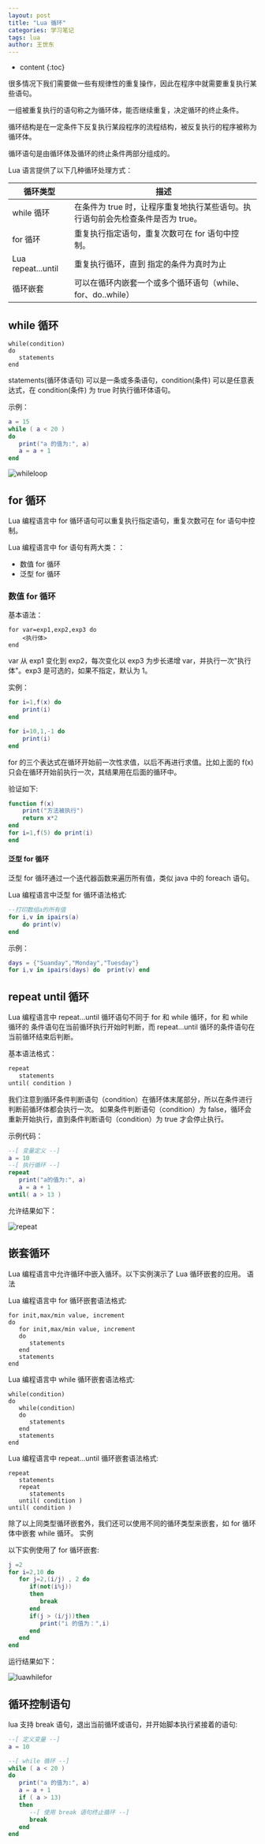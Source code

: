```yaml
---
layout: post
title: "Lua 循环"
categories: 学习笔记
tags: lua
author: 王世东
---
```


* content
{:toc}


很多情况下我们需要做一些有规律性的重复操作，因此在程序中就需要重复执行某些语句。

一组被重复执行的语句称之为循环体，能否继续重复，决定循环的终止条件。

循环结构是在一定条件下反复执行某段程序的流程结构，被反复执行的程序被称为循环体。

循环语句是由循环体及循环的终止条件两部分组成的。

Lua 语言提供了以下几种循环处理方式：

| 循环类型           | 描述                                                                            |
| ------------------ | ------------------------------------------------------------------------------- |
| while 循环         | 在条件为 true 时，让程序重复地执行某些语句。执行语句前会先检查条件是否为 true。 |
| for 循环           | 重复执行指定语句，重复次数可在 for 语句中控制。                                 |
| Lua repeat...until | 重复执行循环，直到 指定的条件为真时为止                                         |
| 循环嵌套           | 可以在循环内嵌套一个或多个循环语句（while、for、do..while）                     |

## while 循环

```
while(condition)
do
   statements
end
```

statements(循环体语句) 可以是一条或多条语句，condition(条件) 可以是任意表达式，在 condition(条件) 为 true 时执行循环体语句。

示例：

```lua
a = 15
while ( a < 20 )
do
   print("a 的值为:", a)
   a = a + 1
end
```

![whileloop](https://user-images.githubusercontent.com/13142418/57582840-49306600-74fc-11e9-82e9-9d75b35c7cb5.png)

## for 循环

Lua 编程语言中 for 循环语句可以重复执行指定语句，重复次数可在 for 语句中控制。

Lua 编程语言中 for 语句有两大类：：

- 数值 for 循环
- 泛型 for 循环

### 数值 for 循环

基本语法：

```log
for var=exp1,exp2,exp3 do
    <执行体>
end
```

var 从 exp1 变化到 exp2，每次变化以 exp3 为步长递增 var，并执行一次"执行体"。exp3 是可选的，如果不指定，默认为 1。

实例：

```lua
for i=1,f(x) do
    print(i)
end

for i=10,1,-1 do
    print(i)
end
```

for 的三个表达式在循环开始前一次性求值，以后不再进行求值。比如上面的 f(x)只会在循环开始前执行一次，其结果用在后面的循环中。

验证如下:

```lua
function f(x)
    print("方法被执行")
    return x*2
end
for i=1,f(5) do print(i)
end
```

#### 泛型 for 循环

泛型 for 循环通过一个迭代器函数来遍历所有值，类似 java 中的 foreach 语句。

Lua 编程语言中泛型 for 循环语法格式:

```lua
--打印数组a的所有值
for i,v in ipairs(a)
    do print(v)
end
```

示例：

```lua
days = {"Suanday","Monday","Tuesday"}
for i,v in ipairs(days) do  print(v) end
```

## repeat until 循环

Lua 编程语言中 repeat...until 循环语句不同于 for 和 while 循环，for 和 while 循环的
条件语句在当前循环执行开始时判断，而 repeat...until 循环的条件语句在当前循环结束后判断。

基本语法格式：

```txt
repeat
   statements
until( condition )
```

我们注意到循环条件判断语句（condition）在循环体末尾部分，所以在条件进行判断前循环体都会执行一次。
如果条件判断语句（condition）为 false，循环会重新开始执行，直到条件判断语句（condition）为 true 才会停止执行。

示例代码：

```lua
--[ 变量定义 --]
a = 10
--[ 执行循环 --]
repeat
   print("a的值为:", a)
   a = a + 1
until( a > 13 )
```

允许结果如下：

![repeat](https://user-images.githubusercontent.com/13142418/57583373-65cf9c80-7502-11e9-821e-e8f929aaad45.png)

## 嵌套循环

Lua 编程语言中允许循环中嵌入循环。以下实例演示了 Lua 循环嵌套的应用。
语法

Lua 编程语言中 for 循环嵌套语法格式:

```
for init,max/min value, increment
do
   for init,max/min value, increment
   do
      statements
   end
   statements
end
```

Lua 编程语言中 while 循环嵌套语法格式:

```
while(condition)
do
   while(condition)
   do
      statements
   end
   statements
end
```

Lua 编程语言中 repeat...until 循环嵌套语法格式:

```
repeat
   statements
   repeat
      statements
   until( condition )
until( condition )
```

除了以上同类型循环嵌套外，我们还可以使用不同的循环类型来嵌套，如 for 循环体中嵌套 while 循环。
实例

以下实例使用了 for 循环嵌套:

```lua
j =2
for i=2,10 do
   for j=2,(i/j) , 2 do
      if(not(i%j))
      then
         break
      end
      if(j > (i/j))then
         print("i 的值为：",i)
      end
   end
end
```

运行结果如下：

![luawhilefor](https://user-images.githubusercontent.com/13142418/57583680-703f6580-7505-11e9-82d3-581b024f58ad.png)

## 循环控制语句

lua 支持 break 语句，退出当前循环或语句，并开始脚本执行紧接着的语句:

```lua
--[ 定义变量 --]
a = 10

--[ while 循环 --]
while ( a < 20 )
do
   print("a 的值为:", a)
   a = a + 1
   if ( a > 13)
   then
      --[ 使用 break 语句终止循环 --]
      break
   end
end
```
